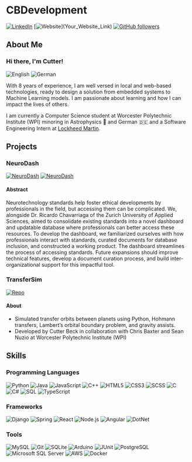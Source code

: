 # CBDevelopment

[![LinkedIn](https://img.shields.io/badge/LinkedIn-blue?&logo=linkedin)](https://www.linkedin.com/in/cutterbeck/)
[![Website](https://img.shields.io/badge/Website-Visit-brightgreen?)](Your_Website_Link)
[![GitHub followers](https://img.shields.io/github/followers/CBDevelopment?label=Follow&style=social)](https://github.com/CBDevelopment?tab=followers)

## About Me

### Hi there, I'm Cutter!
![English](https://img.shields.io/badge/🇺🇸_English-white)
![German](https://img.shields.io/badge/🇩🇪_German-white)

With 8 years of experience, I am well versed in local and web-based technologies, ready to design a solution from embedded systems to Machine Learning models. I am passionate about learning and how I can impact the lives of others.

I am currently a Computer Science student at Worcester Polytechnic Institute (WPI) minoring in Astrophysics 🌌 and German 🇩🇪 and a Software Engineering Intern at [Lockheed Martin](https://www.lockheedmartin.com).

## Projects

### NeuroDash
[![NeuroDash](https://img.shields.io/badge/Paper-4285F4?&logo=googledocs&logoColor=white)](https://digital.wpi.edu/show/kw52jd29c)
[![NeuroDash](https://img.shields.io/badge/Demo_Video-FF0000?&logo=youtube&logoColor=white)](https://youtu.be/lU2cym2oB5w)

#### Abstract

Neurotechnology standards help foster ethical developments by professionals in the field, but accessing them can be complicated. We, alongside Dr. Ricardo Chavarriaga of the Zurich University of Applied Sciences, aimed to consolidate existing standards into a novel dashboard and updatable database where professionals can better access these resources. To develop the dashboard, we familiarized ourselves with how professionals interact with standards, curated documents for database inclusion, and constructed a working product. The dashboard streamlines the process of accessing standards. Future expansions should improve technical features, develop a document curation process, and build inter-organizational support for this impactful tool.

### TransferSim
[![Repo](https://img.shields.io/badge/TransferSim-000000?&logo=github&logoColor=white)](https://github.com/CBDevelopment/TransferSim)

#### About
- Simulated transfer orbits between planets using Python, Hohmann transfers, Lambert’s orbital boundary problem, and gravity assists.
- Developed by Cutter Beck in collaboration with Chris Baxter and Sean Nuzio at Worcester Polytechnic Institute (WPI)


## Skills

### Programming Languages
![Python](https://img.shields.io/badge/Python-3776AB?&logo=python&logoColor=white)
![Java](https://img.shields.io/badge/Java-C74634?&logo=openjdk&logoColor=white)
![JavaScript](https://img.shields.io/badge/JavaScript-F7DF1E?&logo=javascript&logoColor=black)
![C++](https://img.shields.io/badge/C++-00599C?&logo=c%2B%2B&logoColor=white)
![HTML5](https://img.shields.io/badge/HTML5-E34F26?&logo=html5&logoColor=white)
![CSS3](https://img.shields.io/badge/CSS3-1572B6?&logo=css3&logoColor=white)
![SCSS](https://img.shields.io/badge/SCSS-CC6699?&logo=sass&logoColor=white)
![C](https://img.shields.io/badge/C-A8B9CC?&logo=c&logoColor=white)
![C#](https://img.shields.io/badge/C%23-239120?&logo=csharp&logoColor=white)
![SQL](https://img.shields.io/badge/SQL-4479A1?&logo=mysql&logoColor=white)
![TypeScript](https://img.shields.io/badge/TypeScript-3178C6?&logo=typescript&logoColor=white)

### Frameworks
![Django](https://img.shields.io/badge/Django-092E20?&logo=django&logoColor=white)
![Spring](https://img.shields.io/badge/Spring-6DB33F?&logo=spring&logoColor=white)
![React](https://img.shields.io/badge/React-61DAFB?&logo=react&logoColor=white)
![Node.js](https://img.shields.io/badge/Node.js-339933?&logo=node.js&logoColor=white)
![Angular](https://img.shields.io/badge/Angular-DD0031?&logo=angular&logoColor=white)
![DotNet](https://img.shields.io/badge/.NET-512BD4?&logo=.net&logoColor=white)

### Tools
![MySQL](https://img.shields.io/badge/MySQL-4479A1?&logo=mysql&logoColor=white)
![Git](https://img.shields.io/badge/Git-F05032?&logo=git&logoColor=white)
![SQLite](https://img.shields.io/badge/SQLite-003B57?&logo=sqlite&logoColor=white)
![Arduino](https://img.shields.io/badge/Arduino-00979D?&logo=arduino&logoColor=white)
![JUnit](https://img.shields.io/badge/JUnit-25A162?&logo=junit5&logoColor=white)
![PostgreSQL](https://img.shields.io/badge/PostgreSQL-4479A1?&logo=postgresql&logoColor=white)
![Microsoft SQL Server](https://img.shields.io/badge/Microsoft_SQL_Server-CC2927?&logo=microsoft-sql-server&logoColor=white)
![AWS](https://img.shields.io/badge/AWS-232F3E?&logo=amazon-aws&logoColor=white)
![Docker](https://img.shields.io/badge/Docker-2496ED?&logo=docker&logoColor=white)

